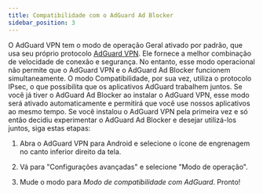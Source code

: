 ```yaml
---
title: Compatibilidade com o AdGuard Ad Blocker
sidebar_position: 3
---
```



O AdGuard VPN tem o modo de operação Geral ativado por padrão, que usa seu próprio protocolo [AdGuard VPN](/general/adguard-vpn-protocol.mdx). Ele fornece a melhor combinação de velocidade de conexão e segurança. No entanto, esse modo operacional não permite que o AdGuard VPN e o AdGuard Ad Blocker funcionem simultaneamente. O modo Compatibilidade, por sua vez, utiliza o protocolo IPsec, o que possibilita que os aplicativos AdGuard trabalhem juntos. Se você já tiver o AdGuard Ad Blocker ao instalar o AdGuard VPN, esse modo será ativado automaticamente e permitirá que você use nossos aplicativos ao mesmo tempo. Se você instalou o AdGuard VPN pela primeira vez e só então decidiu experimentar o AdGuard Ad Blocker e desejar utilizá-los juntos, siga estas etapas:

1. Abra o AdGuard VPN para Android e selecione o ícone de engrenagem no canto inferior direito da tela.

2. Vá para "Configurações avançadas" e selecione "Modo de operação".

3. Mude o modo para *Modo de compatibilidade com AdGuard*. Pronto!